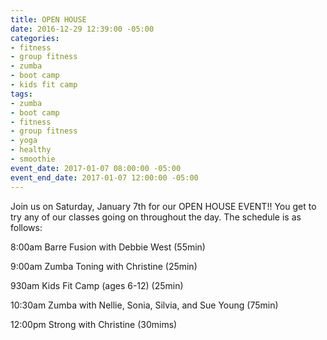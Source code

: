 ```yaml
---
title: OPEN HOUSE
date: 2016-12-29 12:39:00 -05:00
categories:
- fitness
- group fitness
- zumba
- boot camp
- kids fit camp
tags:
- zumba
- boot camp
- fitness
- group fitness
- yoga
- healthy
- smoothie
event_date: 2017-01-07 08:00:00 -05:00
event_end_date: 2017-01-07 12:00:00 -05:00
---
```


Join us on Saturday, January 7th for our OPEN HOUSE EVENT!!
You get to try any of our classes going on throughout the day. The schedule is as follows:

8:00am Barre Fusion with Debbie West (55min)

9:00am Zumba Toning with Christine   (25min)

930am  Kids Fit Camp (ages 6-12)     (25min)

10:30am Zumba with Nellie, Sonia, Silvia, and Sue Young (75min)

12:00pm Strong with Christine   (30mims)
